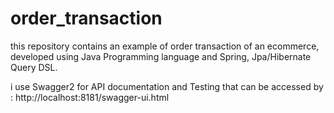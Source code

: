 # order_transaction

this repository contains an example of order transaction of an ecommerce, developed using Java Programming language and Spring, Jpa/Hibernate Query DSL.

i use Swagger2 for API documentation and Testing that can be accessed by : http://localhost:8181/swagger-ui.html

